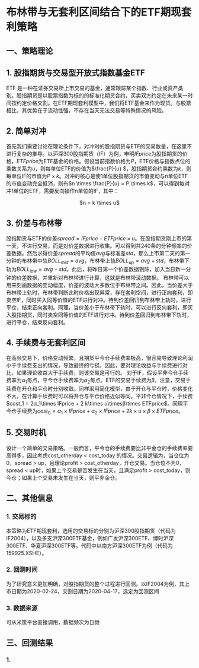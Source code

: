# 布林带与无套利区间结合下的ETF期现套利策略
## 一、策略理论
## 1. 股指期货与交易型开放式指数基金ETF
ETF 是一种在证券交易所上市交易的基金，通常跟踪某个指数、行业或资产类别。股指期货是以股票指数为标的的标准化期货合约，买卖双方约定在未来某一时间按约定价格交割。在ETF期现套利模型中，我们将ETF基金来作为现货。与股票相比，其优势在于流动性强，不存在当天无法交易等特殊情况的风险。
## 2. 简单对冲
首先我们需要讨论在理论条件下，对冲时的股指期货与ETF的交易数量，在这里不进行复杂的推导。以沪深300股指期货（IF）为例，申明$`IFprice`$为股指期货的价格，$`ETFprice`$为ETF基金的价格。假设当前指数价格为$`P`$，ETF价格与指数点位的乘数关系为$`u`$，则每单位ETF的价值为$`\frac{P}{u}  `$，股指期货合约乘数为$`k`$，则每单位IF的市值为$`P \times k`$。对冲的核心是使1单位股指期货的市值变动与n单位ETF的市值变动完全抵消，则有$`n \times \frac{P}{u} = P \times k`$，可以得到每对冲1单位的ETF，需要反向操作n单位的IF，其中：
<p align="center">$n = k \times u$</p>

## 3. 价差与布林带
股指期货与ETF的价差$`spread = IFprice -  ETFprice \times u`$。在股指期货刚上市的第一天，不进行交易，而是对价差数据进行收集。可以得到共240条的分钟频率的价差数据。然后求得价差$`spread`$的平均值$`avg`$与标准差$`std`$，那么上市第二天的第一分钟的布林带中轨$`BOLL_{mid} = avg`$，布林带上轨$`BOLL_{up} = avg + std`$，布林带下轨为$`BOLL_{low} = avg - std`$。此后，将昨日第一个价差数据剔除，加入当日新一分钟的价差数据，并重新对布林带进行计算，这就是布林带滚动数据。
布林带可以用来刻画数据的变动幅度，价差的波动大多数位于布林带之间。因此，当价差大于布林带上轨时，布林带判断此时价格出现异常，存在套利空间，进行正向套利，即卖空IF，同时买入同等价值的ETF进行对冲。待到价差回归到布林带上轨时，进行平仓，结束正向套利。同理，当价差小于布林带下轨时，可以进行反向套利，即买入股指期货，同时卖空同等价值的ETF进行对冲。待到价差回归到布林带下轨时，进行平仓，结束反向套利。
## 4. 手续费与无套利区间
在高频交易下，价格变动频繁，且期货平今仓手续费率极高，很容易导致理论利润小于手续费支出的情况，导致最终的亏损。因此，要对理论收益与手续费进行对比，如果理论收益大于手续费，则该交易是可行的。
对于IF，假设平非今仓手续费率为$`α_1`$每点，平今仓手续费率为$`α_2`$每点。ETF的交易手续费为$`β`$。注意，交易手续费在开仓和平仓时分别收取。同样采用简化模型，由于开仓与平仓时，价格变化不大，在计算手续费时可以将开仓与平仓价格近似等同。平非今仓情况下，手续费$`cost_1 = 2α_1\times IFprice + 2 k\times u\timesβ\times ETFprice`$。同理平今仓手续费为$`cost_0 =α_1\times IFprice+α_2\times IFprice + 2k\times u\times β\times ETFprice`$。
## 5. 交易时机
设计一个简单的交易策略。一般而言，平今仓的手续费要比非平金仓的手续费率要高得多，因此考虑cost_otherday < cost_today 的情况。交易逻辑为，当仓位为0，spread > up，且理论profit > cost_otherday，开仓交易。当仓位不为0，spread < up时，如果上个交易是否发生在当天，且满足profit > cost_today，则今仓；如果上个交易未发生在当天，则平非金仓。

## 二、其他信息
### 1. 交易标的
本策略为ETF期现套利，选用的交易标的分别为沪深300股指期货（代码为IF2004），以及多支沪深300ETF基金，例如广发沪深300ETF、博时沪深300ETF、华夏沪深300ETF等。代码中以南方沪深300ETF为例（代码为159925.XSHE）。
### 2. 回测时间
为了研究意义更加明确，对股指期货的整个过程进行回测。以IF2004为例，其上市日期为2020-02-24，交割日期为2020-04-17，选定为回测区间
### 3. 数据来源
可从米筐平台直接调用，数据频次为日频

## 三、回测结果
### 1. 

